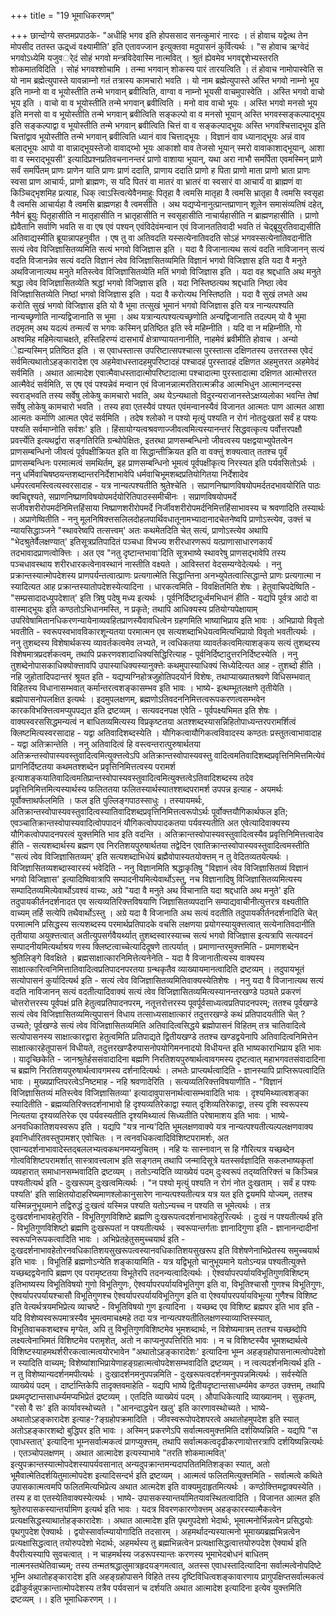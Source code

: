 +++
title = "19 भूमाधिकरणम्"

+++
छान्दोग्ये सप्तमप्रपाठके- "अधीहि भगव इति होपससाद सनत्कुमारं नारदः । तं होवाच यद्वेत्थ तेन मोपसीद ततस्त ऊद्र्ध्वं वक्ष्यामीति' इति एतावज्जान इत्युक्तवा मदुपासनं कुर्वित्यर्थः । "स होवाच ऋग्वेदं भगवोऽध्येमि यजुवर्ेदं सोहं भगवो मन्त्रविदेवास्मि नात्मवित् । श्रुतं ह्येवमेव भगवद्दृशेभ्यस्तरति शोकमातविदिति । सोहं भगवश्शोचामि । तन्मा भगवान् शोकस्य पारं तारयत्विति । तं होवाच नामोपास्वेति स यो नाम ब्रह्मेत्युपास्ते यावन्नाम्नो गतं तत्रास्य कामचारो भवति । यो नाम ब्रह्मेत्युपास्ते अस्ति भगवो नाम्नो भूय इति नाम्नो वा व भूयोस्तीति तन्मे भगवान् ब्रवीत्विति, वाग्वा व नाम्नो भूयसी वाचमुपास्वेति । अस्ति भगवो वाचो भूय इति । वाचो वा व भूयोस्तीति तन्मे भगवान् ब्रवीत्विति । मनो वाव वाचो भूयः । अस्ति भगवो मनसो भूय इति मनसो वा व भूयोस्तीति तन्मे भगवान् ब्रवीत्विति सङ्कल्पो वा व मनसो भूयान् अस्ति भगवस्सङ्कल्पाद्भूय इति सङ्कल्पाद्वा व भूयोस्तीति तन्मे भगवान् ब्रवीत्विति चित्तं वा व सङ्कल्पाद्भूयः अस्ति भगवश्चित्ताद्भूय इति चित्तांद्वाव भूयोस्तीति तन्मे भगवान् ब्रवीत्विति ध्यानं वाव चित्ताद्भूयः । विज्ञानं वाव ध्यानाद्भूयः अन्नं वाव बलाद्भूयः आपो वा वान्नाद्भूयस्तेजो वावाद्य्भो भूयः आकाशो वाव तेजसो भूयान् स्मरो वावाकाशाद्भूयान्, आशा वा व स्मराद्भूयसी' इत्यादिप्रश्नप्रतिवचनानन्तरं प्राणो वाशाया भूयान्, यथा अरा नाभौ समर्पिता एवमस्मिन् प्राणे सर्वं समर्पितम् प्राणः प्राणेन याति प्राणः प्राणं ददाति, प्राणाय ददाति प्राणो ह पिता प्राणो माता प्राणो भ्राता प्राणः स्वसा प्राण आचार्यः, प्राणो ब्राह्मणः, स यदि पितरं वा मातरं वा भ्रातरं वा स्वसारं वा आचार्यं वा ब्राह्मणं वा किञ्चिद्भृशमिह प्रत्याह, धिक् त्वाऽस्त्वित्येवैनमाहुः पितृहा वै त्वमसि मातृहा वै त्वमसि भ्रातृहा वै त्वमसि स्वसृहा वै त्वमसि आचार्यहा वै त्वमसि ब्राह्मणहा वै त्वमसीति । अथ यद्यप्येनानुत्प्रान्तप्राणान् शूलेन समासंव्यतिषं दहेत्, नैवैनं ब्रूयुः पितृहासीति न मातृहासीति न भ्रातृहासीति न स्वसृहासीति नाचार्यहासीति न ब्राह्मणहासीति । प्राणो ह्येवैतानि सर्वाणि भवति स वा एष एवं पश्यन् एवंविदेवंमन्वान एवं विजानततिवादी भवति तं चेद्ब्रूयुरतिवाद्यसीति अतिवाद्यस्मीति ब्रूयान्नापहनुवीत । एष तु वा अतिवदति यस्सत्येनातिवदति सोऽहं भगवस्सत्येनातिवदानीति सत्यं त्वेव विजिज्ञासितव्यमिति सत्यं भगवो विजिज्ञास इति । यदा वै विजानात्यथ सत्यं वदति नाविजानन् सत्यं वदति विजानन्नेव सत्यं वदति विज्ञानं त्वेव विजिज्ञासितव्यमिति विज्ञानं भगवो विजिज्ञास इति यदा वै मनुते अथविजानात्यथ मनुते मतिस्त्वेव विजिज्ञासितव्येति मतिं भगवो विजिज्ञास इति । यदा वह श्रद्दधाति अथ मनुते श्रद्धा त्वेव विजिज्ञासितव्येति श्रद्धां भगवो विजिज्ञास इति । यदा निस्तिष्ठत्यथ श्रद्दधाति निष्ठा त्वेव विजिज्ञासितव्येति निष्ठां भगवो विजिज्ञास इति । यदा वै करोत्यथ निस्तिष्ठति । यदा वै सुखं लभते अथ करोति सुखं भगवो विजिज्ञास इति यो वै भूमा तत्सुखं भूमानं भगवो विजिज्ञास इति यत्र नान्यत्पश्यति नान्यच्छृणोति नान्यद्विजानाति स भूमा । अथ यत्रान्यत्पश्यत्यच्छृणोति अन्यद्विजानाति तदल्पम् यो वै भूमा तदमृतम् अथ यदल्पं तन्मर्त्यं स भगवः कस्मिन् प्रतिष्ठित इति स्वे महिम्नीति । यदि वा न महिम्नीति, गो अश्वमिह महिमेत्याचक्षते, हस्तिहिरण्यं दासभार्यं क्षेत्राण्यायतनानीति, नाहमेवं ब्रवीमीति होवाच । अन्यो ेह्यन्यस्मिन् प्रतिष्ठित इति । स एवाधस्तात्स उपरिष्टात्सपश्चात्स पुरस्तात्स दक्षिणतस्य उत्तरतस्स एवेदं सर्वमित्यथातोऽहङ्कारादेश एव अहमेवाधस्तादहमुपरिष्टादहं पश्चादहं पुरस्तादहं दक्षिणत अहमुत्तरत अहमेवेदं सर्वमिति । अथात आत्मादेश एवात्मैवाधस्तादात्मोपरिष्टादात्मा पश्चादात्मा पुरस्तादात्मा दक्षिणत आत्मोत्तरत आत्मैवेदं सर्वमिति, स एष एवं पश्यन्नेवं मन्वान एवं विजानन्नात्मरतिरात्मक्रीड आत्मभिधुन आत्मानन्दस्स स्वराड्भवति तस्य सर्वेषु लोकेषु कामचारो भवति, अथ येऽन्यथातो विदुरन्यराजानस्तेऽक्षय्यलोका भवन्ति तेषां सर्वेषु लोकेषु कामचारो भवति । तस्य हवा एतस्यैवं पश्यत एवंमन्वानस्यैवं विजानत आत्मतः पाण आत्मत आशा आत्मतः कर्माणि आत्मत एवेदं सर्वमिति । तदेष श्लोको न पश्यो मृत्युं पश्यति न रोगं नोतदुःखतां सर्वं ह पश्यः पश्यति सर्वमाप्नोति सर्वशः' इति । हिंसायोग्यत्वश्रवणाज्जीवत्वमित्यस्यानन्तरं सिद्धवत्कृत्य पर्वोत्तरपक्षौ प्रवर्त्त्येति इत्यथर्द्वारा सङ्गतिरिति ग्रन्थोपेक्षितः, इतरथा प्राणसम्बन्धिनो जीवत्वस्य पक्षद्वयाभ्युपेतत्वेन प्राणसम्बन्धिनो जीवत्वं पूर्वपक्षीक्रियत इति वा सिद्धान्तीक्रियत इति वा वक्त्तुं शक्यत्वात् ततश्च पूर्वं प्राणसम्बन्धिनः परमात्मत्वं समथिर्तम्, इह प्राणसम्बन्धिनो भूमत्वं पूर्वपक्षीकृत्य निरस्यत इति पर्यवसितोऽर्थः । ननु धर्मिवाचिषष्ठयन्तशब्दान्तरनिर्देशाभावेपि धर्मवाचिभूमशब्दप्रतियोगितया निर्देशादेव धर्मपरत्वमस्त्वित्यस्वरसादाह - यत्र नान्यत्पश्यतीति श्रुतेश्चेति । सप्राणनिष्प्राणविषयोपमर्दतदभावयोरिति पाठः क्वचिद्दृश्यते, सप्राणनिष्प्राणविषयोपमर्दयोरितिपाठस्समीचीनः । सप्राणविषयोपमर्दे सजीवशरीरोपमर्दनिमित्तहिंसाया निष्प्राणशरीरोपमर्दे निर्जीवशरीरोपमर्दनिमित्तहिंसाभावस्य च श्रवणादिति तस्यार्थः । अप्राणेष्वितीति - ननु मूलनिषिक्त्तसलिलदोहलपार्थिवधातूनामभ्यादानादचेतनेष्वपि प्राणोऽस्त्येव, उक्त्तं च न्यायसिद्धाञ्जने "स्थावरेष्वपि तत्सत्त्वम्' अतः कथमेतदिति चेत् सत्यं, प्राणोऽस्त्येव अथापि "भेदश्रुतेर्वैलक्षण्यात्' इतिसूत्रप्रतिपादितं पञ्चधा विभज्य शरीरधारणरूपं यत्प्राणासाधारणकार्यं तदभावादप्राणत्वोक्त्तिः । अत एव "नतु दृष्टान्तभावा'दिति सूत्रभाष्ये स्थावरेषु प्राणसद्भावेपि तस्य पञ्चधावस्थाय शरीरधारकत्वेनावस्थानं नास्तीति वक्ष्यते । आविस्तरां वेदसम्यग्वेदेत्यर्थः । ननु प्रक्रान्तस्यात्मोपदेशस्य प्राणपर्यन्तत्वात्प्राणः प्रत्यगात्मेति सिद्धान्तिना अनभ्युपेतत्वात्सिद्धान्ते प्राणः प्रत्यगात्मा न स्यादित्यत आह प्रक्रान्तस्यातोपदेशस्येत्यादिना । धारकत्वमिति - विवक्षितमिति शेषः । हेतुवाचिपदेष्विति - "सम्प्रसादादध्युपदेशात्' इति त्रिषु पदेषु मध्य इत्यर्थः । पूर्वनिर्दिष्टादूर्ध्वमभिधानं हीति - यद्यपि पूर्वत्र आदो वा वास्माद्भूयः इति कण्ठतोऽभिधानमस्ति, न प्रकृते; तथापि आधिक्यस्य प्रतियोग्यपेक्षायाम् उपरिवेषामितानधिकरणन्यायेनाव्यवहितप्राणस्यैवावधित्वेन ग्रहणमिति भाष्याभिप्राय इति भावः । अभिप्रायो विवृतो भवतीति - स्वरूपस्वभावविकारशून्यतया परमात्मन एव सत्यशब्दाभिधेयत्वमित्यभिप्रायो विवृतो भवतीत्यर्थः । ननु तुशब्दस्य विशेषार्थकस्य व्यावर्तकत्वमेव लभ्यते, न त्वधिकतया व्यावर्तकत्वमित्याशङ्कय सत्यं तुशब्दस्य विशेषमात्रप्रदर्शकत्वम्, तथापि प्रकरणवशादाधिक्यसिद्धिरित्याह - पूर्वनिर्दिष्टादुत्तरनिर्दिष्टस्येति । ननु तुशब्देनोपासकाधिक्योक्त्तावपि उपास्याधिक्यस्यानुक्त्तेः कथमुपास्याधिक्यं सिध्येदित्यत आह - तुशब्दो हीति । नहि जुहोतादिपदान्तरं श्रूयत इति - यद्यप्यग्निहोत्रजुहोतिपदयोर्न विशेषः, तथाप्याख्यातश्रवणे विधिसम्भवात् विहितस्य विधानासम्भवात् कर्मान्तरत्वशङ्कासम्भव इति भावः । भाष्ये- इत्थम्भूतलक्षणे तृतीयेति । ब्रह्मोपासनोपलक्षित इत्यर्थः । इदमुपलक्षणम्, ब्रह्मणोऽतिवदननिमित्तत्वरूपकरणत्वसम्भवेन कारकविभक्त्तित्वमप्युपपद्यत इति द्रष्टव्यम् । सत्यवदनपक्ष एवेति - पूर्वपक्ष्यभिमत इति शेषः । वाक्यस्वरससिद्धमन्यत्वं न बाधितव्यमित्यस्य विप्रकृष्टतया अतश्शब्दस्यासन्निहितोपाध्यन्तरपरामर्शित्वं क्लिष्टमित्यस्वरसादाह - यद्वा अतिवादिशब्दस्येति । यौगिकत्वायौगिकत्वविवादस्य कण्ठतः प्रस्तुतत्वाभावादाह - यद्वा अतिक्रान्तेति । ननु अतिवादित्वं हि वस्त्वन्तरात्पुरुषार्थतया अतिक्रन्तस्वोपास्यवस्तुवादित्वमित्युक्त्तत्वेऽपि अतिक्रान्तस्वोपास्यवस्तु वादित्वमतिवादिशब्दप्रवृत्तिनिमित्तमित्येवं प्रागनिर्दिष्टतया कथमतश्शब्देन प्रवृत्तिनिमित्तत्वस्य परामर्श इत्याशङ्कयातिवादित्वमतिप्रान्तस्वोपास्यवस्तुवादित्वमित्युक्त्तत्वेऽतिवादिशब्दस्य तदेव प्रवृत्तिनिमित्तमित्यस्यार्थस्य फलिततया फलितस्यार्थस्यातश्शब्दपरामर्श उपपन्न इत्याह - अयमर्थः पूर्वोक्त्ताथर्फलमिति । फल इति पुल्लिङ्गपाठस्साधुः । तस्यायमर्थः, अतिक्रान्तस्वोपास्यवस्तुवादित्वस्यातिवादिशब्दप्रवृत्तिनिमित्तत्वरूपोऽर्थः पूर्वोक्त्तयौगिकार्थफल इति; एवञ्चातिक्रान्तस्वोपास्यवादित्वोपपादनं यौगिकत्वोपपादकतया पर्यवस्यतीति अत एवेत्यादिवाक्यस्य यौगिकत्वोपपादनपरत्वं युक्त्तमिति भाव इति वदन्ति । अतिक्रान्तस्वोपास्यवस्तुवादित्वस्यैव प्रवृत्तिनिमित्तत्वादेव हीति - सत्यशब्दार्थस्य ब्रह्मण एव निरतिशयपुरुषार्थतया तद्वेदिन एवातिक्रान्तस्वोपास्यवस्तुवादित्वमस्तीति "सत्यं त्वेव विजिज्ञासितव्यम्' इति सत्यशब्दाभिधेयं ब्रह्मैवोपास्यतयोक्त्तम् न तु वेदितव्यतयेत्यर्थः । विजिज्ञासितव्यशब्दास्वारस्यं भवेदिति - ननु विज्ञानमिति श्रद्धाकृतिषु "विज्ञानं त्वेव विजिज्ञासितव्यं विज्ञानं भगवो विजिज्ञास' इत्यादिष्विवात्रापि सम्पादनीयमित्येवार्थोऽस्तु, नच विज्ञानादिषु विजिज्ञासितव्यमित्यस्य सम्पादितव्यमित्येवार्थोऽवश्यं वाच्यः, अग्रे "यदा वै मनुते अथ विचानाति यदा श्रद्दधाति अथ मनुते' इति तदुपायकीर्तनदर्शनादत एव सत्यव्यतिरिक्त्तविषयाणि जिज्ञासितव्यपदानि सम्पाद्यवाचीनीत्युत्तरत्र वक्ष्यतीति वाच्यम् तर्हि सत्येपि तथैवार्थोऽस्तु । अग्रे यदा वै विजानाति अथ सत्यं वदतीति तदुपायकीर्तनदर्शनादिति चेत् परमात्मनि प्रसिद्धस्य सत्यशब्दस्य परमार्थप्रतिपादके वचसि लक्षणया प्रयोगस्यायुक्त्तत्वात् सत्येनातिवदानीति तृतीयाया अयुक्त्तत्वात् अतीत्युपसर्गवैयर्थ्यात् तुशब्दस्वारस्याच्च सत्यं भगवो विजिज्ञास इत्यत्रापि सत्यवदनं सम्पादनीयमित्यर्थाश्रय णस्य क्लिष्टत्वाच्चेत्यादिदूषणे तात्पर्यात् । प्रमाणान्तरमुक्त्तमिति - प्रमाणशब्देन श्रुतिलिङ्गे विवक्षिते । ब्रह्मसाक्षात्कारनिमित्तेत्यनेनेति - यदा वै विजानातीत्यस्य वाक्यस्य साक्षात्कारित्वनिमित्तातिवादित्वप्रतिपादनपरतया ग्रन्थकृतैव व्याख्यायमानत्वादिति द्रष्टव्यम् । तदुपायभूतं सत्योपासनं कुर्यादित्यर्थ इति - सत्यं त्वेव विजिज्ञासितव्यमितिवाक्यस्येतिशेषः । ननु यदा वै विजानात्यथ सत्यं वदति नाविजानन् सत्यं वदतीत्यादिवाक्यं सत्यं त्वेव विजिज्ञासितव्यमित्यस्यानन्तरखण्डे पठ्यते प्रकरणं चोत्तरोत्तरस्य पूर्वपक्षं प्रति हेतुत्वप्रतिपादनपरम्, नतूत्तरोत्तरस्य पूवर्पूर्वसाध्यत्वप्रतिपादनपरम्; ततश्च पूर्वखण्डे सत्यं त्वेव विजिज्ञासितव्यमित्युपासनं विधाय तत्साध्यसाक्षात्कारं तदुत्तरखण्डे कथं प्रतिपादयतीति चेत् ? उच्यते; पूर्वखण्डे सत्यं त्वेव विजिज्ञासितव्यमिति अतिवादित्वसिद्धये ब्रह्मोपासनं विहितम् तत्र चातिवादित्वे सत्योपासनस्य साक्षात्कारद्वारा हेतुत्वमिति प्रतिपाद्यते द्वितीयखण्डे ततश्च खण्डद्वयेनापि अतिवादित्वनिमित्तेन साक्षात्कारहेतूपासनं विधीयते, तदुत्तरखण्डैरुपासनोपयोगिमननादयो विधीयन्त इति भाष्यकाराभिप्राय इति भावः । यादृच्छिकेति - जानश्रुतेर्हससंवादादिना बह्मणि निरतिशयपुरुषार्थत्वावगमस्य दृष्टत्वात् महाभगवतसंवादादिना च ब्रह्मणि निरतिशयपुरुषार्थत्वावगमस्य दर्शनादित्यर्थः । लभतेः प्राप्त्यर्थत्वादिति - ज्ञानस्यापि प्राप्तिरूपत्वादिति भावः । मुख्यप्राप्तिपरत्वेऽनिष्टमाह - नहि श्रवणादेरिति । सत्यव्यतिरिक्त्तविषयाणीति - "विज्ञानं विजिज्ञासितव्यं मतिस्त्वेव विजिज्ञासितव्या' इत्यादावुपासनार्थत्वासम्भवादिति भावः । दृश्यमिथ्यात्वशङ्का स्यादितीति - ब्रह्मव्यतिरिक्त्तदर्शनाभावो हि दृश्यव्यतिरेकाद्वा स्यात् दृशिव्यतिरेकाद्वा, तस्य दृशि स्वरूपस्य नित्यतया दृश्यव्यतिरेक एव पर्यवस्यतीति दृश्यमिथ्यात्वं सिध्यतीति परेषामाशय इति भावः । भाष्ये- अनवधिकातिशयस्वरूप इति । यद्यपि "यत्र नान्य'दिति भूमलक्षणवाक्ये यत्र नान्यत्पश्यतीत्यल्पलक्षणवाक्य इवानिर्धारितवस्तुपामशर् एवोचितः । न त्वनवधिकत्वादिविशिष्टपरामर्शः, अत एवान्यदर्शनाभावादेस्तद्बललभ्यत्वकथनमप्यनुचितम् । नहि यः सास्नावान् स हि गौरित्यत्र यच्छब्देन गोत्वविशिष्टपरामर्शात् सास्त्रावत्त्वलाभ इति सङ्गतम् तथापि जन्मादिसूत्रे यतस्सर्वज्ञादिति सकलभाष्यकृतां व्यवहारात् समाधानसम्भवादिति द्रष्टव्यम् । ततोऽन्यदिति व्याख्येयं पदम् दुःस्वरूपं तद्य्वतिरिक्त्तं च किञ्चिन्न पश्यतीत्यर्थ इति - दुःखरूपम् दुःखत्वमित्यर्थः । "न पश्यो मृत्युं पश्यति न रोगं नोत दुःखताम् । सर्वं ह पश्यः पश्यति' इति साक्षितयोदाहरिष्यमाणश्लोकानुसारेण नान्यत्पश्यतीत्यत्र यत्र यत इति द्वयमपि योज्यम्, ततश्च यस्मिन्ननुभूयमाने तद्विरुद्धं दुःखत्वं यस्मिन्न पश्यति यतोऽन्यच्च न पश्यति स भूमेत्यर्थः । तत्र दुःखदर्शनाभावहेतुरिति - विभूतिगुणविशिष्टे ब्रह्मणि दुःखरूपत्वदर्शनाभावहेतुरित्यर्थः । दुःखं न पश्यतीत्यर्थ इति - विभूतिगुणविशिष्टो ब्रह्मणि दुःखरूपतां न पश्यतीत्यर्थः । स्वरूपान्तर्गताः ज्ञानादिगुणा इति - ज्ञानानन्दादीनां स्वरूपनिरूपकत्वादिति भावः । अभिप्रेतहेतुसमुच्चयार्थ इति - दुःखदर्शनाभावहेतोरनवधिकातिशयसुखरूपत्वस्यानवधिकातिशयसुखरूप इति विशेषणेनाभिप्रेतस्य समुच्चयार्थ इति भावः । विभूतिर्हि ब्रह्मणोऽन्येति शङ्कायामिति - यत्र यद्विभूतो चानुभूयमाने यतोऽन्यन्न पश्यतीत्युक्त्ते यच्छब्दद्वयेनापि ब्रह्मण एव परामृष्टतया विभूतेरपि तदनन्यत्वादित्यर्थः । ऐश्वर्यापरपर्यायविभूतिगुणविशिष्टम् इतिभाष्यस्य विभूतिविषयो गुणो विभूतिगुणः, ऐश्वर्यापरपर्यायविभूतिगुण इति वा, विभूतिश्चासौ गुणश्च विभूतिगुणः, ऐश्वर्यापरपर्यायश्चासौ विभूतिगुणश्च ऐश्वर्यापरपर्यायविभूतिगुण इति वा ऐश्वर्यापरपर्यायविभूत्या गुणैश्च विशिष्ट इति वेत्यर्थत्रयमभिप्रेत्य व्याचष्टे - विभूतिविषयो गुण इत्यादिना । यच्छब्द एव विशिष्ट ब्रह्मपर इति भाव इति - यदि विशेष्यस्वरूपमात्रस्यैव भूमत्वमाचक्ष्महे तदा यत्र नान्यत्पश्यतीतिलक्षणस्याव्याप्तिस्स्यात्, विभूतिवाचकशब्दश्च मृग्येत, अपि तु विभूतिगुणविशिष्टमेव भूमशब्दार्थः, न विशेष्यमात्रम् ततश्च यच्छब्दोपि लक्ष्यत्वेनाभिमतं विशिष्टमेव परामृशेत्, अतो न काप्यनुपपत्तिरिति भावः । न च विशिष्टस्यैव भूमशब्दार्थत्वे विशिष्टस्याहमथर्शरीरकत्वात्मत्वयोरभावेन "अथातोऽहङ्कारादेशः' इत्यादिना भूम्न अहङ्ग्रहोपासनात्मत्वोपदेशो न स्यादिति वाच्यम्; विशेष्यांशाभिप्रायेणाहङ्ग्रहात्मत्वोपदेशसम्भवादिति द्रष्टव्यम् । न त्वत्यदर्शनमित्यर्थ इति - न तु विशेष्यान्यदर्शनमपीत्यर्थः । दुःखादर्शनमनुपपन्नमिति - दुःखरूपत्वदर्शनमनुपपन्नमित्यर्थः । सर्वस्येति व्याख्येयं पदम् । दार्ष्टान्तिकेपि तादृक्तवमाहेति - यद्यपि भाष्ये द्वितीयदृष्टान्तसाधर्म्यमेव कण्ठत उक्त्तम्, तथापि प्रथमदृष्टान्तसाधर्म्यमप्यभिप्रेतं द्रष्टव्यम् । एतदिति व्याख्येयं पदम् । औपाधिकेत्यादि व्याख्यानम् । सुकृतम्, "रसो वै सः' इति कार्यावस्थोच्यते । "आनन्दाद्धयेन खलु' इति कारणावस्थोच्यते । भाष्ये- अथातोऽहङ्कारादेश इत्याह-?ङ्ग्रहोपक्रमादिति । जीवस्वरूपोपदेशपरत्वे अथातोहमुपदेश इति स्यात् अतोऽहङ्कारशब्दो बुद्धिपर इति भावः । अस्मिन् प्रकरणेऽपि सर्वात्मत्वमुक्त्तमिति दर्शयिष्यन्निति - यद्यपि "स एवाधस्तात्' इत्यादिना भूम्नसर्वात्मकत्वं प्रागप्युक्त्तम्, तथापि सर्वात्मकत्वदृढीकरणायोत्तरत्रापि दर्शयिष्यन्नित्यर्थः । एतञ्चोपलक्षणम् । अथात आत्मादेश इत्यस्याभावे "तरति शोकमात्मवित्' इत्युपक्रान्तस्यात्मोपदेशस्यापर्यवसानात् अन्यदुपक्रान्तमन्यदापतितमितिशङ्का स्यात्, अतो भूमैवात्मेतिदर्शयितुमात्मोपदेश इत्यादिसन्दर्भ इति द्रष्टव्यम् । आत्मत्वं फलितमित्युक्त्तमिति - सर्वात्मत्वे कथिते उपासकात्मत्वमपि फलितमित्यभिप्रेत्य अथात आत्मदेश इति वाक्यमुदाहृतमित्यर्थः । कण्ठोक्त्तिमद्वाक्यस्येति । तस्य ह वा एतस्येतिवाक्यस्येत्यर्थः । भाष्ये- उपासकस्यान्तर्यामितयावस्थितत्वादिति । विजानत आत्मत इति श्रुतेरुपासकस्यान्तर्यामिण इत्यर्थ इति भावः । यदत्र विवरणकारणोक्त्तम् अहङ्कारस्यात्मैकत्वेन प्रत्यक्षसिद्धस्याथातोहङ्कारादेशः । अथात आत्मादेश इति पृथगुपदेशो भेदार्थः, भूमात्मनोर्भिन्नत्वेन प्रसिद्धयोः पृथगुपदेश ऐक्यार्थः । द्वयोस्सार्वात्म्यायोगादिति तदसारम् । अहमर्थादन्यस्यात्मनो भूमाख्यब्रह्मभिन्नत्वेन प्रत्यक्षासिद्धत्वात् तयोरुपदेशो भेदार्थः, अहमर्थस्य तु ब्रह्मभिन्नत्वेन प्रत्यक्षासिद्धत्वात्तयोरुपदेश ऐक्यार्थ इति वैपरीत्यस्यापि सुवचत्वात् । न चाहमर्थस्य जडरूपस्यान्तः करणस्य भूमाभेदबोधनं बाधितम् नात्मनस्तथेतिवाच्यम्; तस्य तन्मतश्रद्धालुमात्रहृदयङ्गमत्वात्, अतस्स एवाधस्तादित्यादिना सर्वात्मत्वेनोपदिष्टे भूम्नि अथातोहङ्कारादेश इति अहङ्ग्रहोपासने विहिते तस्य दृष्टिविधित्वशङ्कावारणाय प्रागुपक्षिप्तसर्वात्मकत्वं द्रढीकुर्वन्नुपक्रान्तात्मोपदेशस्य तत्रैव पर्यवसानं च दर्शयति अथात आत्मादेश इत्यादिना इत्येव युक्त्तमिति द्रष्टव्यम् ।। इति भूमाधिकरणम् ।।